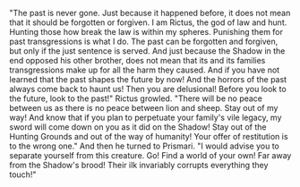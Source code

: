 "The past is never gone. Just because it happened before, it does not mean that it should be forgotten or forgiven. I am Rictus, the god of law and hunt. Hunting those how break the law is within my spheres. Punishing them for past transgressions is what I do. The past can be forgotten and forgiven, but only if the just sentence is served. And just because the Shadow in the end opposed his other brother, does not mean that its and its families transgressions make up for all the harm they caused. And if you have not learned that the past shapes the future by now! And the horrors of the past always come back to haunt us! Then you are delusional! Before you look to the future, look to the past!" Rictus growled. "There will be no peace between us as there is no peace between lion and sheep. Stay out of my way! And know that if you plan to perpetuate your family's vile legacy, my sword will come down on you as it did on the Shadow! Stay out of the Hunting Grounds and out of the way of humanity! Your offer of restitution is to the wrong one." And then he turned to Prismari. "I would advise you to separate yourself from this creature. Go! Find a world of your own! Far away from the Shadow's brood! Their ilk invariably corrupts everything they touch!"